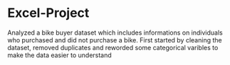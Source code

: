 # Excel-Project
Analyzed a bike buyer dataset which includes informations on individuals who purchased and did not purchase a bike. First started by cleaning the dataset, removed duplicates and reworded some categorical varibles to make the data easier to understand
